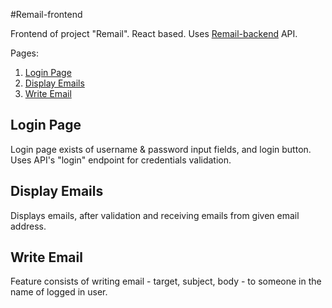 #Remail-frontend

Frontend of project "Remail". React based. Uses [Remail-backend](https://github.com/WailGree/remail-backend) API.

Pages:
1. [Login Page](#login-page)
2. [Display Emails](#display-emails)
3. [Write Email](#write-email)

## Login Page
Login page exists of username & password input fields, and login button. Uses API's "login" endpoint for credentials validation.

## Display Emails
Displays emails, after validation and receiving emails from given email address.

## Write Email
Feature consists of writing email - target, subject, body - to someone in the name of logged in user.
